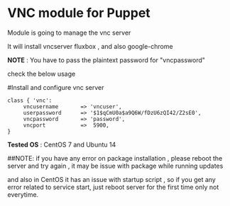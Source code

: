 # VNC module for Puppet

Module is going to manage the vnc server 

It will install vncserver fluxbox , and also google-chrome 

**NOTE** : You have to pass the plaintext password for "vncpassword"

check the below usage

#Install and configure vnc server
```puppet 
class { 'vnc': 
     vncusername       => 'vncuser',
     userpassword      => '$1$qCmU0a$a9Q6W/fDzU6zQI42/Z2sE0',
     vncpassword       => 'password',
     vncport           =>  5900,
}
```

**Tested OS** : CentOS 7 and Ubuntu 14

##NOTE:
if you have any error on package installation , please reboot the server 
and try again , it may be issue with package while running updates

and also in CentOS it has an issue with startup script , so if you get any error related to
service start, just reboot server for the first time only not everytime.


